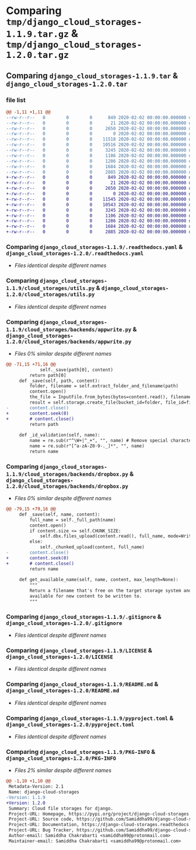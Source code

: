# Comparing `tmp/django_cloud_storages-1.1.9.tar.gz` & `tmp/django_cloud_storages-1.2.0.tar.gz`

## Comparing `django_cloud_storages-1.1.9.tar` & `django_cloud_storages-1.2.0.tar`

### file list

```diff
@@ -1,11 +1,11 @@
--rw-r--r--   0        0        0      849 2020-02-02 00:00:00.000000 django_cloud_storages-1.1.9/.readthedocs.yaml
--rw-r--r--   0        0        0       21 2020-02-02 00:00:00.000000 django_cloud_storages-1.1.9/cloud_storages/__init__.py
--rw-r--r--   0        0        0     2650 2020-02-02 00:00:00.000000 django_cloud_storages-1.1.9/cloud_storages/utils.py
--rw-r--r--   0        0        0        0 2020-02-02 00:00:00.000000 django_cloud_storages-1.1.9/cloud_storages/backends/__init__.py
--rw-r--r--   0        0        0    11518 2020-02-02 00:00:00.000000 django_cloud_storages-1.1.9/cloud_storages/backends/appwrite.py
--rw-r--r--   0        0        0    10516 2020-02-02 00:00:00.000000 django_cloud_storages-1.1.9/cloud_storages/backends/dropbox.py
--rw-r--r--   0        0        0     3245 2020-02-02 00:00:00.000000 django_cloud_storages-1.1.9/.gitignore
--rw-r--r--   0        0        0     1106 2020-02-02 00:00:00.000000 django_cloud_storages-1.1.9/LICENSE
--rw-r--r--   0        0        0     1286 2020-02-02 00:00:00.000000 django_cloud_storages-1.1.9/README.md
--rw-r--r--   0        0        0     1684 2020-02-02 00:00:00.000000 django_cloud_storages-1.1.9/pyproject.toml
--rw-r--r--   0        0        0     2885 2020-02-02 00:00:00.000000 django_cloud_storages-1.1.9/PKG-INFO
+-rw-r--r--   0        0        0      849 2020-02-02 00:00:00.000000 django_cloud_storages-1.2.0/.readthedocs.yaml
+-rw-r--r--   0        0        0       21 2020-02-02 00:00:00.000000 django_cloud_storages-1.2.0/cloud_storages/__init__.py
+-rw-r--r--   0        0        0     2650 2020-02-02 00:00:00.000000 django_cloud_storages-1.2.0/cloud_storages/utils.py
+-rw-r--r--   0        0        0        0 2020-02-02 00:00:00.000000 django_cloud_storages-1.2.0/cloud_storages/backends/__init__.py
+-rw-r--r--   0        0        0    11545 2020-02-02 00:00:00.000000 django_cloud_storages-1.2.0/cloud_storages/backends/appwrite.py
+-rw-r--r--   0        0        0    10543 2020-02-02 00:00:00.000000 django_cloud_storages-1.2.0/cloud_storages/backends/dropbox.py
+-rw-r--r--   0        0        0     3245 2020-02-02 00:00:00.000000 django_cloud_storages-1.2.0/.gitignore
+-rw-r--r--   0        0        0     1106 2020-02-02 00:00:00.000000 django_cloud_storages-1.2.0/LICENSE
+-rw-r--r--   0        0        0     1286 2020-02-02 00:00:00.000000 django_cloud_storages-1.2.0/README.md
+-rw-r--r--   0        0        0     1684 2020-02-02 00:00:00.000000 django_cloud_storages-1.2.0/pyproject.toml
+-rw-r--r--   0        0        0     2885 2020-02-02 00:00:00.000000 django_cloud_storages-1.2.0/PKG-INFO
```

### Comparing `django_cloud_storages-1.1.9/.readthedocs.yaml` & `django_cloud_storages-1.2.0/.readthedocs.yaml`

 * *Files identical despite different names*

### Comparing `django_cloud_storages-1.1.9/cloud_storages/utils.py` & `django_cloud_storages-1.2.0/cloud_storages/utils.py`

 * *Files identical despite different names*

### Comparing `django_cloud_storages-1.1.9/cloud_storages/backends/appwrite.py` & `django_cloud_storages-1.2.0/cloud_storages/backends/appwrite.py`

 * *Files 0% similar despite different names*

```diff
@@ -71,15 +71,16 @@
             self._save(path[0], content)
         return path[0]
     def _save(self, path, content):
         folder, filename = self.extract_folder_and_filename(path)
         content.open()
         the_file = InputFile.from_bytes(bytes=content.read(), filename=content.name)
         result = self.storage.create_file(bucket_id=folder, file_id=filename, file=the_file)
-        content.close()
+        content.seek(0)
+        # content.close()
         return path
     
     def _id_validation(self, name):
         name = re.sub(r"^\W+|^_+", "", name) # Remove special characters at beginning
         name = re.sub(r"[^a-zA-Z0-9-._]*", "", name)
         return name
```

### Comparing `django_cloud_storages-1.1.9/cloud_storages/backends/dropbox.py` & `django_cloud_storages-1.2.0/cloud_storages/backends/dropbox.py`

 * *Files 0% similar despite different names*

```diff
@@ -79,15 +79,16 @@
     def _save(self, name, content):
         full_name = self._full_path(name)
         content.open()
         if content.size <= self.CHUNK_SIZE:
             self.dbx.files_upload(content.read(), full_name, mode=WriteMode(self.write_mode))
         else:
             self._chunked_upload(content, full_name)
-        content.close()
+        content.seek(0)
+        # content.close()
         return name
 
     def get_available_name(self, name, content, max_length=None):
         """
         Return a filename that's free on the target storage system and
         available for new content to be written to.
         """
```

### Comparing `django_cloud_storages-1.1.9/.gitignore` & `django_cloud_storages-1.2.0/.gitignore`

 * *Files identical despite different names*

### Comparing `django_cloud_storages-1.1.9/LICENSE` & `django_cloud_storages-1.2.0/LICENSE`

 * *Files identical despite different names*

### Comparing `django_cloud_storages-1.1.9/README.md` & `django_cloud_storages-1.2.0/README.md`

 * *Files identical despite different names*

### Comparing `django_cloud_storages-1.1.9/pyproject.toml` & `django_cloud_storages-1.2.0/pyproject.toml`

 * *Files identical despite different names*

### Comparing `django_cloud_storages-1.1.9/PKG-INFO` & `django_cloud_storages-1.2.0/PKG-INFO`

 * *Files 2% similar despite different names*

```diff
@@ -1,10 +1,10 @@
 Metadata-Version: 2.1
 Name: django-cloud-storages
-Version: 1.1.9
+Version: 1.2.0
 Summary: Cloud file storages for django.
 Project-URL: Homepage, https://pypi.org/project/django-cloud-storages
 Project-URL: Source code, https://github.com/Samiddha99/django-cloud-storages
 Project-URL: Documentation, https://django-cloud-storages.readthedocs.io
 Project-URL: Bug Tracker, https://github.com/Samiddha99/django-cloud-storages/issues
 Author-email: Samiddha Chakrabarti <samiddha99@protonmail.com>
 Maintainer-email: Samiddha Chakrabarti <samiddha99@protonmail.com>
```

